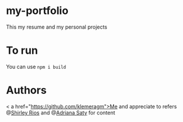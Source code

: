 # my-portfolio
This my resume and my personal projects

# To run
You can use <code>npm i build</code>

# Authors
< a href="https://github.com/klemeragm">Me</a> and appreciate to refers @<a href="https://github.com/ShirleyR12">Shirley Rios</a> and
@<a href="https://github.com/AdrianaSaty">Adriana Saty</a> for content



